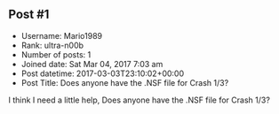 ## Post #1
- Username: Mario1989
- Rank: ultra-n00b
- Number of posts: 1
- Joined date: Sat Mar 04, 2017 7:03 am
- Post datetime: 2017-03-03T23:10:02+00:00
- Post Title: Does anyone have the .NSF file for Crash 1/3?

I think I need a little help, Does anyone have the .NSF file for Crash 1/3?
